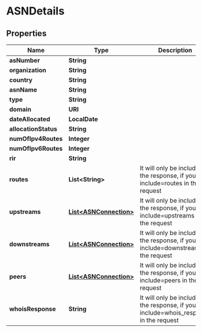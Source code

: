 

# ASNDetails


## Properties

| Name | Type | Description | Notes |
|------------ | ------------- | ------------- | -------------|
|**asNumber** | **String** |  |  [optional] |
|**organization** | **String** |  |  [optional] |
|**country** | **String** |  |  [optional] |
|**asnName** | **String** |  |  [optional] |
|**type** | **String** |  |  [optional] |
|**domain** | **URI** |  |  [optional] |
|**dateAllocated** | **LocalDate** |  |  [optional] |
|**allocationStatus** | **String** |  |  [optional] |
|**numOfIpv4Routes** | **Integer** |  |  [optional] |
|**numOfIpv6Routes** | **Integer** |  |  [optional] |
|**rir** | **String** |  |  [optional] |
|**routes** | **List&lt;String&gt;** | It will only be included in the response, if you set include&#x3D;routes in the request |  [optional] |
|**upstreams** | [**List&lt;ASNConnection&gt;**](ASNConnection.md) | It will only be included in the response, if you set include&#x3D;upstreams in the request |  [optional] |
|**downstreams** | [**List&lt;ASNConnection&gt;**](ASNConnection.md) | It will only be included in the response, if you set include&#x3D;downstreams in the request |  [optional] |
|**peers** | [**List&lt;ASNConnection&gt;**](ASNConnection.md) | It will only be included in the response, if you set include&#x3D;peers in the request |  [optional] |
|**whoisResponse** | **String** | It will only be included in the response, if you set include&#x3D;whois_response in the request |  [optional] |



